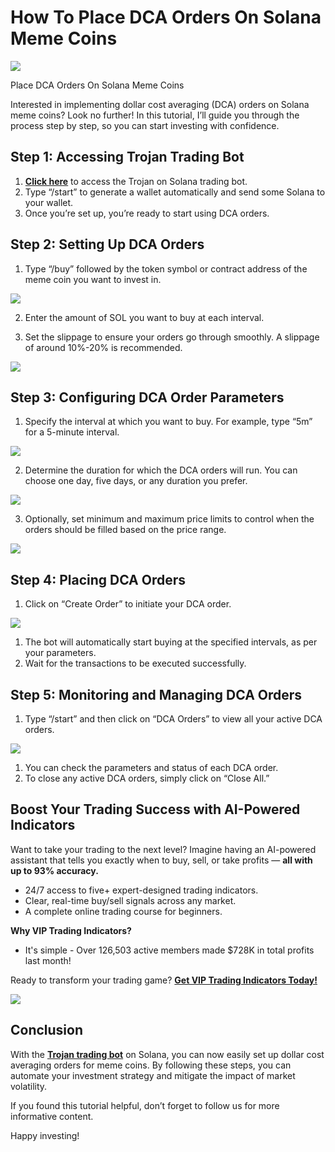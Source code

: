 # How To Place DCA Orders On Solana Meme Coins

![](https://miro.medium.com/v2/1*AlTvL3wytGcxEcR3mu7reg.png)

Place DCA Orders On Solana Meme Coins

Interested in implementing dollar cost averaging (DCA) orders on Solana meme coins? Look no further! In this tutorial, I’ll guide you through the process step by step, so you can start investing with confidence.

## Step 1: Accessing Trojan Trading Bot

1. [**Click here**](https://t.me/solana_trojanbot?start=r-corokere)
   to access the Trojan on Solana trading bot.
2. Type “/start” to generate a wallet automatically and send some Solana to your wallet.
3. Once you’re set up, you’re ready to start using DCA orders.

## Step 2: Setting Up DCA Orders

1. Type “/buy” followed by the token symbol or contract address of the meme coin you want to invest in.

![](https://miro.medium.com/v2/1*_1dGu6RizDmbRHkkDA2SBg.png)

2. Enter the amount of SOL you want to buy at each interval.

3. Set the slippage to ensure your orders go through smoothly. A slippage of around 10%-20% is recommended.

![](https://miro.medium.com/v2/1*EGYXIzYKn6pcJXlSmJAjHQ.png)

## Step 3: Configuring DCA Order Parameters

1. Specify the interval at which you want to buy. For example, type “5m” for a 5-minute interval.

![](https://miro.medium.com/v2/1*-fRUEw8S3hhhBJgmKq5LWw.png)

2. Determine the duration for which the DCA orders will run. You can choose one day, five days, or any duration you prefer.

![](https://miro.medium.com/v2/1*DPsN5s6oVAFXIvObuU8dhQ.png)

3. Optionally, set minimum and maximum price limits to control when the orders should be filled based on the price range.

![](https://miro.medium.com/v2/1*Q48zJauKmxnmqjvujPGKBQ.png)

## Step 4: Placing DCA Orders

1. Click on “Create Order” to initiate your DCA order.

![](https://miro.medium.com/v2/1*mLhwPSjIFmZGBjmQa5i7yw.png)

1. The bot will automatically start buying at the specified intervals, as per your parameters.
2. Wait for the transactions to be executed successfully.

## Step 5: Monitoring and Managing DCA Orders

1. Type “/start” and then click on “DCA Orders” to view all your active DCA orders.

![](https://miro.medium.com/v2/1*154xaM4EwPLBr1HZ8KEvnw.png)

1. You can check the parameters and status of each DCA order.
2. To close any active DCA orders, simply click on “Close All.”

## Boost Your Trading Success with AI-Powered Indicators

Want to take your trading to the next level? Imagine having an AI-powered assistant that tells you exactly when to buy, sell, or take profits —
**all with up to 93% accuracy.**

* 24/7 access to five+ expert-designed trading indicators.
* Clear, real-time buy/sell signals across any market.
* A complete online trading course for beginners.

**Why VIP Trading Indicators?**

* It's simple - Over 126,503 active members made $728K in total profits last month!

Ready to transform your trading game?
[**Get VIP Trading Indicators Today!**](https://vipindicators.xyz)

![](https://vipindicators.xyz/1.png)

## Conclusion

With the
[**Trojan trading bot**](https://t.me/solana_trojanbot?start=r-corokere)
on Solana, you can now easily set up dollar cost averaging orders for meme coins. By following these steps, you can automate your investment strategy and mitigate the impact of market volatility.

If you found this tutorial helpful, don’t forget to follow us for more informative content.

Happy investing!